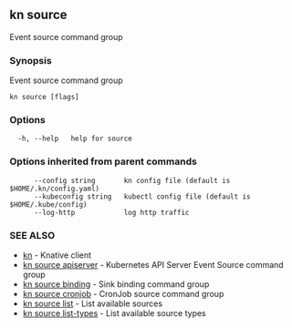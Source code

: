 ## kn source

Event source command group

### Synopsis

Event source command group

```
kn source [flags]
```

### Options

```
  -h, --help   help for source
```

### Options inherited from parent commands

```
      --config string       kn config file (default is $HOME/.kn/config.yaml)
      --kubeconfig string   kubectl config file (default is $HOME/.kube/config)
      --log-http            log http traffic
```

### SEE ALSO

* [kn](kn.md)	 - Knative client
* [kn source apiserver](kn_source_apiserver.md)	 - Kubernetes API Server Event Source command group
* [kn source binding](kn_source_binding.md)	 - Sink binding command group
* [kn source cronjob](kn_source_cronjob.md)	 - CronJob source command group
* [kn source list](kn_source_list.md)	 - List available sources
* [kn source list-types](kn_source_list-types.md)	 - List available source types


